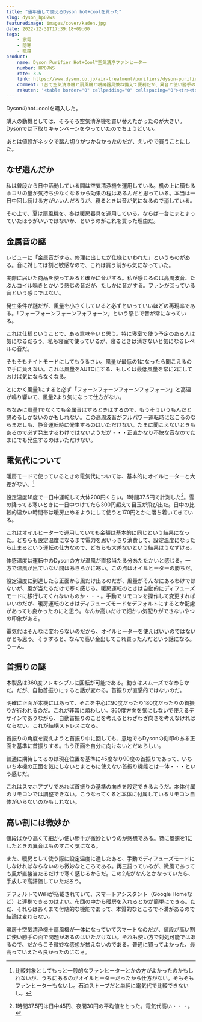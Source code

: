 ```yaml
---
title: "通年通して使えるDyson hot+coolを買った"
slug: dyson_hp07ws
featuredimage: images/cover/kaden.jpg
date: 2022-12-31T17:39:18+09:00
tags:
    - 家電
    - 防寒
    - 暖房
product:
    name: Dyson Purifier Hot+Cool™空気清浄ファンヒーター
    number: HP07WS
    rate: 3.5 
    link: https://www.dyson.co.jp/air-treatment/purifiers/dyson-purifier-hot-cool/dyson-purifier-hot-cool-white-silver.aspx
    comment: 1台で空気清浄機と扇風機と暖房器具兼ね備えて便利だが、異音と使い勝手の悪さで微妙。
    rakuten: '<table border="0" cellpadding="0" cellspacing="0"><tr><td><div style="border:1px solid #95a5a6;border-radius:.75rem;background-color:#FFFFFF;width:504px;margin:0px;padding:5px;text-align:center;overflow:hidden;"><table><tr><td style="width:240px"><a href="https://hb.afl.rakuten.co.jp/ichiba/2de7ab5a.6f5ad182.2de7ab5b.ef0c7cc5/?pc=https%3A%2F%2Fitem.rakuten.co.jp%2Fdyson%2F369276-01%2F&link_type=picttext&ut=eyJwYWdlIjoiaXRlbSIsInR5cGUiOiJwaWN0dGV4dCIsInNpemUiOiIyNDB4MjQwIiwibmFtIjoxLCJuYW1wIjoicmlnaHQiLCJjb20iOjEsImNvbXAiOiJkb3duIiwicHJpY2UiOjEsImJvciI6MSwiY29sIjoxLCJiYnRuIjoxLCJwcm9kIjowLCJhbXAiOmZhbHNlfQ%3D%3D" target="_blank" rel="nofollow sponsored noopener" style="word-wrap:break-word;"  ><img src="https://hbb.afl.rakuten.co.jp/hgb/2de7ab5a.6f5ad182.2de7ab5b.ef0c7cc5/?me_id=1311718&item_id=10001651&pc=https%3A%2F%2Fthumbnail.image.rakuten.co.jp%2F%400_mall%2Fdyson%2Fcabinet%2Fproduct%2Fhp07%2Fimgrc0151266061.jpg%3F_ex%3D240x240&s=240x240&t=picttext" border="0" style="margin:2px" alt="[商品価格に関しましては、リンクが作成された時点と現時点で情報が変更されている場合がございます。]" title="[商品価格に関しましては、リンクが作成された時点と現時点で情報が変更されている場合がございます。]"></a></td><td style="vertical-align:top;width:248px;"><p style="font-size:12px;line-height:1.4em;text-align:left;margin:0px;padding:2px 6px;word-wrap:break-word"><a href="https://hb.afl.rakuten.co.jp/ichiba/2de7ab5a.6f5ad182.2de7ab5b.ef0c7cc5/?pc=https%3A%2F%2Fitem.rakuten.co.jp%2Fdyson%2F369276-01%2F&link_type=picttext&ut=eyJwYWdlIjoiaXRlbSIsInR5cGUiOiJwaWN0dGV4dCIsInNpemUiOiIyNDB4MjQwIiwibmFtIjoxLCJuYW1wIjoicmlnaHQiLCJjb20iOjEsImNvbXAiOiJkb3duIiwicHJpY2UiOjEsImJvciI6MSwiY29sIjoxLCJiYnRuIjoxLCJwcm9kIjowLCJhbXAiOmZhbHNlfQ%3D%3D" target="_blank" rel="nofollow sponsored noopener" style="word-wrap:break-word;"  >【下取り1万円OFF | 期間限定 フィルター付】花粉・ウイルス対策 ダイソン Dyson Purifier Hot+Cool HP07 WS 空気清浄ファンヒーター 空気清浄機 扇風機 暖房</a><br><span >価格：81400円（税込、送料無料)</span> <span style="color:#BBB">(2022/12/11時点)</span></p><div style="margin:10px;"><a href="https://hb.afl.rakuten.co.jp/ichiba/2de7ab5a.6f5ad182.2de7ab5b.ef0c7cc5/?pc=https%3A%2F%2Fitem.rakuten.co.jp%2Fdyson%2F369276-01%2F&link_type=picttext&ut=eyJwYWdlIjoiaXRlbSIsInR5cGUiOiJwaWN0dGV4dCIsInNpemUiOiIyNDB4MjQwIiwibmFtIjoxLCJuYW1wIjoicmlnaHQiLCJjb20iOjEsImNvbXAiOiJkb3duIiwicHJpY2UiOjEsImJvciI6MSwiY29sIjoxLCJiYnRuIjoxLCJwcm9kIjowLCJhbXAiOmZhbHNlfQ%3D%3D" target="_blank" rel="nofollow sponsored noopener" style="word-wrap:break-word;"  ><img src="https://static.affiliate.rakuten.co.jp/makelink/rl.svg" style="float:left;max-height:27px;width:auto;margin-top:0"></a><a href="https://hb.afl.rakuten.co.jp/ichiba/2de7ab5a.6f5ad182.2de7ab5b.ef0c7cc5/?pc=https%3A%2F%2Fitem.rakuten.co.jp%2Fdyson%2F369276-01%2F%3Fscid%3Daf_pc_bbtn&link_type=picttext&ut=eyJwYWdlIjoiaXRlbSIsInR5cGUiOiJwaWN0dGV4dCIsInNpemUiOiIyNDB4MjQwIiwibmFtIjoxLCJuYW1wIjoicmlnaHQiLCJjb20iOjEsImNvbXAiOiJkb3duIiwicHJpY2UiOjEsImJvciI6MSwiY29sIjoxLCJiYnRuIjoxLCJwcm9kIjowLCJhbXAiOmZhbHNlfQ==" target="_blank" rel="nofollow sponsored noopener" style="word-wrap:break-word;"  ><div style="float:right;width:41%;height:27px;background-color:#bf0000;color:#fff!important;font-size:12px;font-weight:500;line-height:27px;margin-left:1px;padding: 0 12px;border-radius:16px;cursor:pointer;text-align:center;">楽天で購入</div></a></div></td></tr></table></div><br><p style="color:#000000;font-size:12px;line-height:1.4em;margin:5px;word-wrap:break-word"></p></td></tr></table>'
---
```


Dysonのhot+coolを購入した。

購入の動機としては、そろそろ空気清浄機を買い替えたかったのが大きい。Dysonでは下取りキャンペーンをやっていたのでちょうどいい。

あとは値段がネックで踏ん切りがつかなかったのだが、えいやで買うことにした。

<!--more-->

## なぜ選んだか

私は普段から日中活動している間は空気清浄機を運用している。机の上に積もるホコリの量が気持ち少なくなるから効果の程はあるんだと思っている。本当は一日中回し続ける方がいいんだろうが、寝るときは音が気になるので消している。

その上で、夏は扇風機を、冬は暖房器具を運用している。ならば一台にまとまっていたほうがいいではないか、というのがこれを買った理由だ。

## 金属音の謎

レビューに「金属音がする。修理に出したが仕様といわれた」というものがある。音に対しては割と敏感なので、これは買う前から気になっていた。

実際に届いた商品を使ってみると確かに音がする。私が感じるのは高周波音、たぶんコイル鳴きとかいう感じの音だが、たしかに音がする。ファンが回っている音という感じではない。

発生条件が謎だが、風量を小さくしていると必ずといっていいほどの再現率である。「フォーフォーンフォーンフォフォーン」という感じで音が常になっている。

これは仕様ということで、ある意味辛いと思う。特に寝室で使う予定のある人は気になるだろう。私も寝室で使っているが、寝るときは消さないと気になるレベルの音だ。

そもそもナイトモードにしてもうるさい。風量が最低の1になったら聞こえるので手に負えない。これは風量をAUTOにする、もしくは最低風量を常に2にしておけば気にならなくなる。

とにかく風量1にすると必ず「フォーンフォーンフォーンフォフォーン」と高温が鳴り響いて、風量2より気になって仕方がない。

ちなみに風量1でなくても金属音はするときはするので、もうそういうもんだと諦めるしかないのかもしれない。この高周波音がフルパワー運転時に起こるのならまだしも、静音運転時に発生するのはいただけない。たまに聞こえないときもあるので必ず発生するわけではないようだが・・・正直かなり不快な音なのでたまにでも発生するのはいただけない。

## 電気代について

暖房モードで使っているときの電気代については、基本的にオイルヒーターと大差がない。[^1]

設定温度18度で一日中運転して大体200円くらい。1時間37.5円で計測した[^2]。雪の降ってる寒いときに一日中つけてたら300円超えて目玉が飛び出た。日中の比較的温かい時間帯は暖房止めるようにして使うと170円とかに落ち着いてきている。

これはオイルヒーターで運用していても金額は基本的に同じという結果になった。どちらも設定温度になるまで電力を思いっきり消費して、設定温度になったら止まるという運転の仕方なので、どちらも大差ないという結果はうなずける。

体感温度は運転中のDysonの方が温風が直接当たる分あたたかいと感じる。一方で温風が出ていない間はあきらかに寒い。この点はオイルヒーターの勝ちだ。

設定温度に到達したら正面から風だけ出るのだが、風量がそんなにあるわけではないが、風が当たるだけで寒く感じる。暖房運転のときは自動的にディフューズモードに移行してくれないものか・・・。手動でリモコンを操作して変更すればいいのだが、暖房運転のときはディフューズモードをデフォルトにするとか配慮があっても良かったのにと思う。なんか高いだけで細かい気配りができないやつの印象がある。

電気代はそんなに変わらないのだから、オイルヒーターを使えばいいのではないかとも思う。そうすると、なんで高い金出してこれ買ったんだという話になる。うーん。

## 首振りの謎

本製品は360度フレキシブルに回転が可能である。動きはスムーズでなめらかだ。だが、自動首振りにすると話が変わる。首振りが直感的ではないのだ。

明確に正面が本機にはあって、そこを中心に90度だったり180度だったりの首振りが行われるのだ。これが非常に煩わしい。360度方向を気にしないで使えるデザインでありながら、自動首振りのことを考えるとわざわざ向きを考えなければならない。これが結構ストレスになる。

首振りの角度を変えようと首振り中に回しても、意地でもDysonの刻印のある正面を基準に首振りする。もう正面を自分に向けないとだめらしい。

普通に期待してるのは現在位置を基準に45度なり90度の首振りであって、いちいち本機の正面を気にしないとまともに使えない首振り機能とは一体・・・という感じだ。

これはスマホアプリであれば首振りの基準の向きを設定できるようだ。本体付属のリモコンでは調整できない。こうなってくると本体に付属しているリモコン自体がいらないのかもしれない。

## 高い割には微妙か

値段ばかり高くて細かい使い勝手が微妙というのが感想である。特に風速を1にしたときの異音はものすごく気になる。

また、暖房として使う際に設定温度に達したあと、手動でディフューズモードにしなければならないのも微妙なところである。再三語っているが、微風であっても風が直接当たるだけで寒く感じるからだ。この2点がなんとかなっていたら、手放しで高評価していただろう。

デフォルトでWiFiが搭載されていて、スマートアシスタント（Google Homeなど）と連携できるのはよい。布団の中から暖房を入れるとかが簡単にできる。ただ、それらはあくまで付随的な機能であって、本質的なところで不満があるので結論は変わらない。

暖房＋空気清浄機＋扇風機が一体になっていてスマートなのだが、値段が高い割に使い勝手の面で問題があるのはいただけない。それも使い方で対処可能ではあるので、だからこそ微妙な感想が拭えないのである。普通に買ってよかった、最高っていえたら良かったのになぁ。

[^1]: 比較対象としてもっと一般的なファンヒーターとかの方がよかったのかもしれないが、うちにあるのがオイルヒーターだったから仕方がない。そもそもファンヒーターもないし。石油ストーブだと単純に電気代で比較できないし。
[^2]: 1時間37.5円は日中45円、夜間30円の平均値をとった。電気代高い・・・。